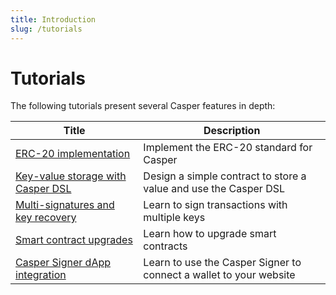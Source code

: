 ```yaml
---
title: Introduction
slug: /tutorials
---
```


# Tutorials

The following tutorials present several Casper features in depth:

| Title                                                       | Description                                                      |
| ----------------------------------------------------------- | ---------------------------------------------------------------- |
| [ERC-20 implementation](erc20/index.md)                     | Implement the ERC-20 standard for Casper                  |
| [Key-value storage with Casper DSL](kv-storage-tutorial.md) | Design a simple contract to store a value and use the Casper DSL      |
| [Multi-signatures and key recovery](multi-sig/index.md)     | Learn to sign transactions with multiple keys                    |
| [Smart contract upgrades](/dapp-dev-guide/upgrading-contracts.md)              | Learn how to upgrade smart contracts  
| [Casper Signer dApp integration](./dapp-dev-guide/tutorials/casper-signer)        |  Learn to use the Casper Signer to connect a wallet to your website  |
